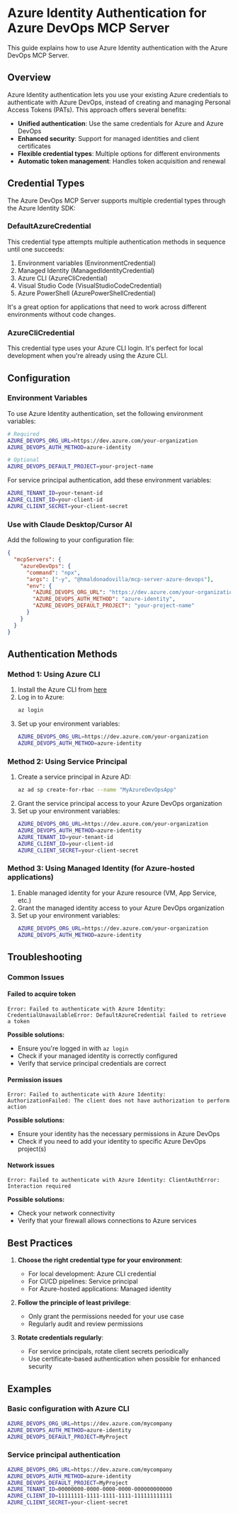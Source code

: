 # Azure Identity Authentication for Azure DevOps MCP Server

This guide explains how to use Azure Identity authentication with the Azure DevOps MCP Server.

## Overview

Azure Identity authentication lets you use your existing Azure credentials to authenticate with Azure DevOps, instead of creating and managing Personal Access Tokens (PATs). This approach offers several benefits:

- **Unified authentication**: Use the same credentials for Azure and Azure DevOps
- **Enhanced security**: Support for managed identities and client certificates
- **Flexible credential types**: Multiple options for different environments
- **Automatic token management**: Handles token acquisition and renewal

## Credential Types

The Azure DevOps MCP Server supports multiple credential types through the Azure Identity SDK:

### DefaultAzureCredential

This credential type attempts multiple authentication methods in sequence until one succeeds:

1. Environment variables (EnvironmentCredential)
2. Managed Identity (ManagedIdentityCredential)
3. Azure CLI (AzureCliCredential)
4. Visual Studio Code (VisualStudioCodeCredential)
5. Azure PowerShell (AzurePowerShellCredential)

It's a great option for applications that need to work across different environments without code changes.

### AzureCliCredential

This credential type uses your Azure CLI login. It's perfect for local development when you're already using the Azure CLI.

## Configuration

### Environment Variables

To use Azure Identity authentication, set the following environment variables:

```bash
# Required
AZURE_DEVOPS_ORG_URL=https://dev.azure.com/your-organization
AZURE_DEVOPS_AUTH_METHOD=azure-identity

# Optional
AZURE_DEVOPS_DEFAULT_PROJECT=your-project-name
```

For service principal authentication, add these environment variables:

```bash
AZURE_TENANT_ID=your-tenant-id
AZURE_CLIENT_ID=your-client-id
AZURE_CLIENT_SECRET=your-client-secret
```

### Use with Claude Desktop/Cursor AI

Add the following to your configuration file:

```json
{
  "mcpServers": {
    "azureDevOps": {
      "command": "npx",
      "args": ["-y", "@hmaldonadovilla/mcp-server-azure-devops"],
      "env": {
        "AZURE_DEVOPS_ORG_URL": "https://dev.azure.com/your-organization",
        "AZURE_DEVOPS_AUTH_METHOD": "azure-identity",
        "AZURE_DEVOPS_DEFAULT_PROJECT": "your-project-name"
      }
    }
  }
}
```

## Authentication Methods

### Method 1: Using Azure CLI

1. Install the Azure CLI from [here](https://docs.microsoft.com/cli/azure/install-azure-cli)
2. Log in to Azure:
   ```bash
   az login
   ```
3. Set up your environment variables:
   ```bash
   AZURE_DEVOPS_ORG_URL=https://dev.azure.com/your-organization
   AZURE_DEVOPS_AUTH_METHOD=azure-identity
   ```

### Method 2: Using Service Principal

1. Create a service principal in Azure AD:
   ```bash
   az ad sp create-for-rbac --name "MyAzureDevOpsApp"
   ```
2. Grant the service principal access to your Azure DevOps organization
3. Set up your environment variables:
   ```bash
   AZURE_DEVOPS_ORG_URL=https://dev.azure.com/your-organization
   AZURE_DEVOPS_AUTH_METHOD=azure-identity
   AZURE_TENANT_ID=your-tenant-id
   AZURE_CLIENT_ID=your-client-id
   AZURE_CLIENT_SECRET=your-client-secret
   ```

### Method 3: Using Managed Identity (for Azure-hosted applications)

1. Enable managed identity for your Azure resource (VM, App Service, etc.)
2. Grant the managed identity access to your Azure DevOps organization
3. Set up your environment variables:
   ```bash
   AZURE_DEVOPS_ORG_URL=https://dev.azure.com/your-organization
   AZURE_DEVOPS_AUTH_METHOD=azure-identity
   ```

## Troubleshooting

### Common Issues

#### Failed to acquire token

```
Error: Failed to authenticate with Azure Identity: CredentialUnavailableError: DefaultAzureCredential failed to retrieve a token
```

**Possible solutions:**
- Ensure you're logged in with `az login`
- Check if your managed identity is correctly configured
- Verify that service principal credentials are correct

#### Permission issues

```
Error: Failed to authenticate with Azure Identity: AuthorizationFailed: The client does not have authorization to perform action
```

**Possible solutions:**
- Ensure your identity has the necessary permissions in Azure DevOps
- Check if you need to add your identity to specific Azure DevOps project(s)

#### Network issues

```
Error: Failed to authenticate with Azure Identity: ClientAuthError: Interaction required
```

**Possible solutions:**
- Check your network connectivity
- Verify that your firewall allows connections to Azure services

## Best Practices

1. **Choose the right credential type for your environment**:
   - For local development: Azure CLI credential
   - For CI/CD pipelines: Service principal
   - For Azure-hosted applications: Managed identity

2. **Follow the principle of least privilege**:
   - Only grant the permissions needed for your use case
   - Regularly audit and review permissions

3. **Rotate credentials regularly**:
   - For service principals, rotate client secrets periodically
   - Use certificate-based authentication when possible for enhanced security

## Examples

### Basic configuration with Azure CLI

```bash
AZURE_DEVOPS_ORG_URL=https://dev.azure.com/mycompany
AZURE_DEVOPS_AUTH_METHOD=azure-identity
AZURE_DEVOPS_DEFAULT_PROJECT=MyProject
```

### Service principal authentication

```bash
AZURE_DEVOPS_ORG_URL=https://dev.azure.com/mycompany
AZURE_DEVOPS_AUTH_METHOD=azure-identity
AZURE_DEVOPS_DEFAULT_PROJECT=MyProject
AZURE_TENANT_ID=00000000-0000-0000-0000-000000000000
AZURE_CLIENT_ID=11111111-1111-1111-1111-111111111111
AZURE_CLIENT_SECRET=your-client-secret
```
